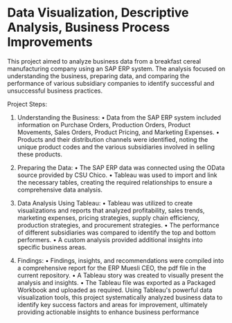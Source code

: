 # Data Visualization, Descriptive Analysis, Business Process Improvements 

This project aimed to analyze business data from a breakfast cereal manufacturing company using an SAP ERP system. The analysis focused on understanding the business, preparing data, and comparing the performance of various subsidiary companies to identify successful and unsuccessful business practices.

Project Steps:
1.	Understanding the Business:
•	Data from the SAP ERP system included information on Purchase Orders, Production Orders, Product Movements, Sales Orders, Product Pricing, and Marketing Expenses.
•	Products and their distribution channels were identified, noting the unique product codes and the various subsidiaries involved in selling these products.

2.	Preparing the Data:
•	The SAP ERP data was connected using the OData source provided by CSU Chico.
•	Tableau was used to import and link the necessary tables, creating the required relationships to ensure a comprehensive data analysis.

3.	Data Analysis Using Tableau:
•	Tableau was utilized to create visualizations and reports that analyzed profitability, sales trends, marketing expenses, pricing strategies, supply chain efficiency, production strategies, and procurement strategies.
•	The performance of different subsidiaries was compared to identify the top and bottom performers.
•	A custom analysis provided additional insights into specific business areas.

4.	Findings:
•	Findings, insights, and recommendations were compiled into a comprehensive report for the ERP Muesli CEO, the pdf file in the current repository.
•	A Tableau story was created to visually present the analysis and insights.
•	The Tableau file was exported as a Packaged Workbook and uploaded as required.
Using Tableau's powerful data visualization tools, this project systematically analyzed business data to identify key success factors and areas for improvement, ultimately providing actionable insights to enhance business performance

